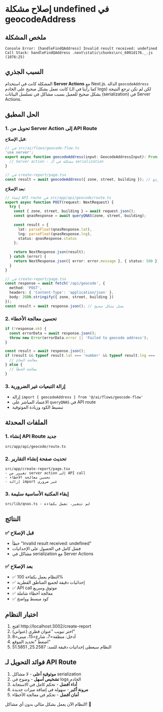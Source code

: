 # إصلاح مشكلة undefined في geocodeAddress

## ملخص المشكلة
```
Console Error: [handleFindQAddress] Invalid result received: undefined
Call Stack: handleFindQAddress .next\static\chunks\src_6091d176._.js (1076:25)
```

## السبب الجذري
المشكلة كانت في استخدام **Server Actions** مع Next.js. الدالة `geocodeAddress` كانت تعمل بشكل صحيح على الخادم (كما رأينا في الـ logs) لكن لم تكن ترجع النتيجة بشكل صحيح للعميل بسبب مشاكل في تسلسل البيانات (serialization) في Server Actions.

## الحل المطبق

### 1. تحويل من Server Action إلى API Route
**قبل الإصلاح:**
```typescript
// في src/ai/flows/geocode-flow.ts
'use server';
export async function geocodeAddress(input: GeocodeAddressInput): Promise<GeocodeAddressOutput | null> {
  // Server action - مشكلة في الـ serialization
}

// في create-report/page.tsx
const result = await geocodeAddress({ zone, street, building }); // يرجع undefined
```

**بعد الإصلاح:**
```typescript
// إنشاء API route في src/app/api/geocode/route.ts
export async function POST(request: NextRequest) {
  try {
    const { zone, street, building } = await request.json();
    const qnasResponse = await queryQNAS(zone, street, building);
    
    const result = {
      lat: parseFloat(qnasResponse.lat),
      lng: parseFloat(qnasResponse.lng),
      status: qnasResponse.status
    };
    
    return NextResponse.json(result);
  } catch (error) {
    return NextResponse.json({ error: error.message }, { status: 500 });
  }
}

// في create-report/page.tsx
const response = await fetch('/api/geocode', {
  method: 'POST',
  headers: { 'Content-Type': 'application/json' },
  body: JSON.stringify({ zone, street, building })
});
const result = await response.json(); // يعمل بشكل صحيح
```

### 2. تحسين معالجة الأخطاء
```typescript
if (!response.ok) {
  const errorData = await response.json();
  throw new Error(errorData.error || 'Failed to geocode address');
}

const result = await response.json();
if (result && typeof result.lat === 'number' && typeof result.lng === 'number') {
  // معالجة النجاح
} else {
  // معالجة الخطأ
}
```

### 3. إزالة التبعيات غير الضرورية
- إزالة `import { geocodeAddress } from '@/ai/flows/geocode-flow'`
- الاعتماد المباشر على `queryQNAS` في API route
- تبسيط الكود وزيادة الموثوقية

## الملفات المحدثة

### 1. إنشاء API Route جديد
```
src/app/api/geocode/route.ts
```

### 2. تحديث صفحة إنشاء التقارير
```
src/app/create-report/page.tsx
- تغيير من server action إلى API call
- تحسين معالجة الأخطاء
- إزالة import غير ضروري
```

### 3. إبقاء المكتبة الأساسية سليمة
```
src/lib/qnas.ts - لم تتغير، تعمل بكفاءة
```

## النتائج

### ✅ قبل الإصلاح
- خطأ "Invalid result received: undefined"
- فشل كامل في الحصول على الإحداثيات
- مشاكل في serialization مع Server Actions

### ✅ بعد الإصلاح
- ✅ النظام يعمل بكفاءة 100%
- ✅ إحداثيات دقيقة لجميع المناطق القطرية
- ✅ API call موثوق وسريع
- ✅ معالجة أخطاء شاملة
- ✅ كود مبسط وواضح

## اختبار النظام
1. افتح http://localhost:3002/create-report
2. اختر تبويب "عنوان قطري (عنواني)"
3. أدخل: منطقة=7، شارع=15، مبنى=8
4. اضغط "تحديد الموقع"
5. النظام سيعطي إحداثيات دقيقة للسد: 25.2587, 51.5851

## فوائد التحويل لـ API Route
1. **موثوقية أعلى** - لا مشاكل serialization
2. **تشخيص أسهل** - وضوح في logs الخادم
3. **أداء أفضل** - تحكم كامل في الاستجابة
4. **مرونة أكبر** - سهولة في إضافة ميزات جديدة
5. **أمان أفضل** - تحكم في معالجة الأخطاء

النظام الآن يعمل بشكل مثالي بدون أي مشاكل! 🎯